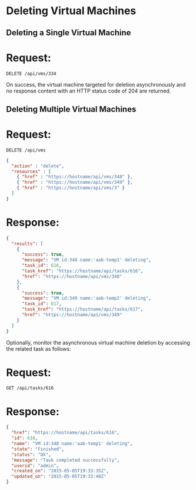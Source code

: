 # Deleting Virtual Machines

## Deleting a Single Virtual Machine

# Request:

    DELETE /api/vms/334

On success, the virtual machine targeted for deletion asynchronously and
no response content with an HTTP status code of 204 are returned.

## Deleting Multiple Virtual Machines

# Request:

    DELETE /api/vms

``` json
{
  "action" : "delete",
  "resources" : [
    { "href" : "https://hostname/api/vms/348" },
    { "href" : "https://hostname/api/vms/349" },
    { "href" : "https://hostname/api/vms/3" }
  ]
}
```

# Response:

``` json
{
  "results": [
    {
      "success": true,
      "message": "VM id:348 name:'aab-temp1' deleting",
      "task_id": 616,
      "task_href": "https://hostname/api/tasks/616",
      "href": "https://hostname/api/vms/348"
    },
    {
      "success": true,
      "message": "VM id:349 name:'aab-temp2' deleting",
      "task_id": 617,
      "task_href": "https://hostname/api/tasks/617",
      "href": "https://hostname/api/vms/349"
    }
  ]
}
```

Optionally, monitor the asynchronous virtual machine deletion by
accessing the related task as follows:

# Request:

    GET /api/tasks/616

# Response:

``` json
{
  "href": "https://hostname/api/tasks/616",
  "id": 616,
  "name": "VM id:348 name:'aab-temp1' deleting",
  "state": "Finished",
  "status": "Ok",
  "message": "Task completed successfully",
  "userid": "admin",
  "created_on": "2015-05-05T19:33:35Z",
  "updated_on": "2015-05-05T19:33:40Z"
}
```
